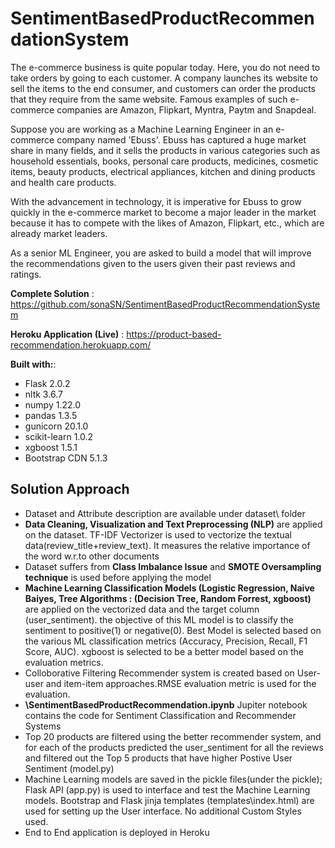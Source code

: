 # SentimentBasedProductRecommendationSystem
The e-commerce business is quite popular today. Here, you do not need to take orders by going to each customer. A company launches its website to sell the items to the end consumer, and customers can order the products that they require from the same website. Famous examples of such e-commerce companies are Amazon, Flipkart, Myntra, Paytm and Snapdeal.

Suppose you are working as a Machine Learning Engineer in an e-commerce company named 'Ebuss'. Ebuss has captured a huge market share in many fields, and it sells the products in various categories such as household essentials, books, personal care products, medicines, cosmetic items, beauty products, electrical appliances, kitchen and dining products and health care products.

With the advancement in technology, it is imperative for Ebuss to grow quickly in the e-commerce market to become a major leader in the market because it has to compete with the likes of Amazon, Flipkart, etc., which are already market leaders.

As a senior ML Engineer, you are asked to build a model that will improve the recommendations given to the users given their past reviews and ratings. 

**Complete Solution** : https://github.com/sonaSN/SentimentBasedProductRecommendationSystem

**Heroku Application (Live)** : https://product-based-recommendation.herokuapp.com/

**Built with:**:
* Flask 2.0.2
* nltk 3.6.7
* numpy 1.22.0
* pandas 1.3.5
* gunicorn 20.1.0
* scikit-learn 1.0.2
* xgboost 1.5.1
* Bootstrap CDN 5.1.3

## Solution Approach
* Dataset and Attribute description are available under dataset\ folder
* **Data Cleaning, Visualization and Text Preprocessing (NLP)** are applied on the dataset. TF-IDF Vectorizer is used to vectorize the textual data(review_title+review_text). It measures the relative importance of the word w.r.to other documents
* Dataset suffers from **Class Imbalance Issue** and **SMOTE Oversampling technique** is used before applying the model
* **Machine Learning Classification Models (Logistic Regression, Naive Baiyes, Tree Algorithms : (Decision Tree, Random Forrest, xgboost)** are applied on the vectorized data and the target column (user_sentiment). the objective of this ML model is to classify the sentiment to positive(1) or negative(0). Best Model is selected based on the various ML classification metrics (Accuracy, Precision, Recall, F1 Score, AUC). xgboost is selected to be a better model based on the evaluation metrics.
* Colloborative Filtering Recommender system is created based on User-user and item-item approaches.RMSE evaluation metric is used for the evaluation.
* **\SentimentBasedProductRecommendation.ipynb** Jupiter notebook contains the code for Sentiment Classification and Recommender Systems
* Top 20 products are filtered using the better recommender system, and for each of the products predicted the user_sentiment for all the reviews and filtered out the Top 5 products that have higher Postive User Sentiment (model.py)
* Machine Learning models are saved in the pickle files(under the pickle); Flask API (app.py) is used to interface and test the Machine Learning models. Bootstrap and Flask jinja templates (templates\index.html) are used for setting up the User interface. No additional Custom Styles used.
* End to End application is deployed in Heroku
